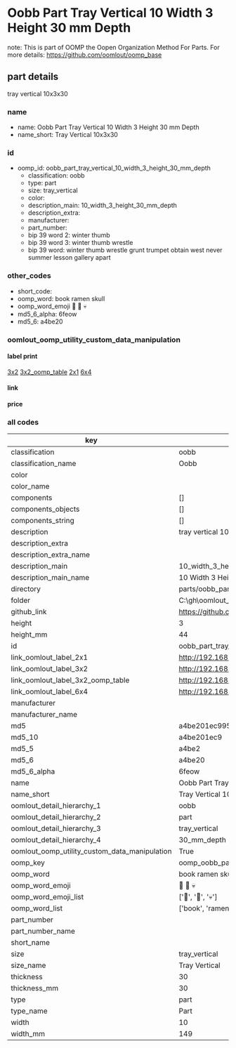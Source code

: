 # Oobb Part Tray Vertical 10 Width 3 Height 30 mm Depth  

note: This is part of OOMP the Oopen Organization Method For Parts. For more details: https://github.com/oomlout/oomp_base

##  part details
  



tray vertical 10x3x30



### name
* name: Oobb Part Tray Vertical 10 Width 3 Height 30 mm Depth
* name_short: Tray Vertical 10x3x30 
### id
* oomp_id: oobb_part_tray_vertical_10_width_3_height_30_mm_depth
  * classification: oobb
  * type: part
  * size: tray_vertical
  * color: 
  * description_main: 10_width_3_height_30_mm_depth
  * description_extra: 
  * manufacturer: 
  * part_number: 
  * bip 39 word 2: winter thumb
  * bip 39 word 3: winter thumb wrestle
  * bip 39 word: winter thumb wrestle grunt trumpet obtain west never summer lesson gallery apart

### other_codes
* short_code: 
* oomp_word: book ramen skull
* oomp_word_emoji :book: :ramen: :skull:
* md5_6_alpha: 6feow
* md5_6: a4be20






### oomlout_oomp_utility_custom_data_manipulation
#### label print
[3x2](http://192.168.1.245:1112/?label=oomp%206feow)
[3x2_oomp_table](http://192.168.1.108:1112/?label=oomp%206feow)
[2x1](http://192.168.1.242:1112/?label=oomp%206feow)
[6x4](http://192.168.1.55:1112/?label=oomp%206feow)    

#### link

                              

#### price







### all codes 
| key | value |  
| --- | --- |  
| classification | oobb |  
| classification_name | Oobb |  
| color |  |  
| color_name |  |  
| components | [] |  
| components_objects | [] |  
| components_string | [] |  
| description | tray vertical 10x3x30 |  
| description_extra |  |  
| description_extra_name |  |  
| description_main | 10_width_3_height_30_mm_depth |  
| description_main_name | 10 Width 3 Height 30 mm Depth |  
| directory | parts/oobb_part_tray_vertical_10_width_3_height_30_mm_depth |  
| folder | C:\gh\oomlout_oobb_version_4_generated_parts\parts\oobb_part_tray_vertical_10_width_3_height_30_mm_depth |  
| github_link | https://github.com/oomlout/oomlout_oomp_part_src/tree/main/parts/oobb_part_tray_vertical_10_width_3_height_30_mm_depth |  
| height | 3 |  
| height_mm | 44 |  
| id | oobb_part_tray_vertical_10_width_3_height_30_mm_depth |  
| link_oomlout_label_2x1 | http://192.168.1.242:1112/?label=oomp%206feow |  
| link_oomlout_label_3x2 | http://192.168.1.245:1112/?label=oomp%206feow |  
| link_oomlout_label_3x2_oomp_table | http://192.168.1.108:1112/?label=oomp%206feow |  
| link_oomlout_label_6x4 | http://192.168.1.55:1112/?label=oomp%206feow |  
| manufacturer |  |  
| manufacturer_name |  |  
| md5 | a4be201ec9951f2e6274c673fcb85fe0 |  
| md5_10 | a4be201ec9 |  
| md5_5 | a4be2 |  
| md5_6 | a4be20 |  
| md5_6_alpha | 6feow |  
| name | Oobb Part Tray Vertical 10 Width 3 Height 30 mm Depth |  
| name_short | Tray Vertical 10x3x30  |  
| oomlout_detail_hierarchy_1 | oobb |  
| oomlout_detail_hierarchy_2 | part |  
| oomlout_detail_hierarchy_3 | tray_vertical |  
| oomlout_detail_hierarchy_4 | 30_mm_depth |  
| oomlout_oomp_utility_custom_data_manipulation | True |  
| oomp_key | oomp_oobb_part_tray_vertical_10_width_3_height_30_mm_depth |  
| oomp_word | book ramen skull |  
| oomp_word_emoji | :book: :ramen: :skull: |  
| oomp_word_emoji_list | [':book:', ':ramen:', ':skull:'] |  
| oomp_word_list | ['book', 'ramen', 'skull'] |  
| part_number |  |  
| part_number_name |  |  
| short_name |  |  
| size | tray_vertical |  
| size_name | Tray Vertical |  
| thickness | 30 |  
| thickness_mm | 30 |  
| type | part |  
| type_name | Part |  
| width | 10 |  
| width_mm | 149 |  
